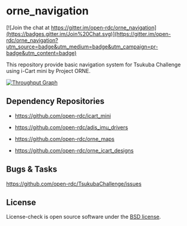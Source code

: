 orne_navigation
=================

[![Join the chat at https://gitter.im/open-rdc/orne_navigation](https://badges.gitter.im/Join%20Chat.svg)](https://gitter.im/open-rdc/orne_navigation?utm_source=badge&utm_medium=badge&utm_campaign=pr-badge&utm_content=badge)

This repository provide basic navigation system for Tsukuba Challenge using i-Cart mini by Project ORNE.

[![Throughput Graph](https://graphs.waffle.io/open-rdc/tsukubachallenge/throughput.svg)](https://waffle.io/open-rdc/tsukubachallenge/metrics) 


## Dependency Repositories

* https://github.com/open-rdc/icart_mini

* https://github.com/open-rdc/adis_imu_drivers

* https://github.com/open-rdc/orne_maps

* https://github.com/open-rdc/orne_icart_designs

## Bugs & Tasks

https://github.com/open-rdc/TsukubaChallenge/issues

## License

License-check is open source software under the [BSD license](https://github.com/open-rdc/icart_mini_ros_pkgs/blob/master/LICENSE).
